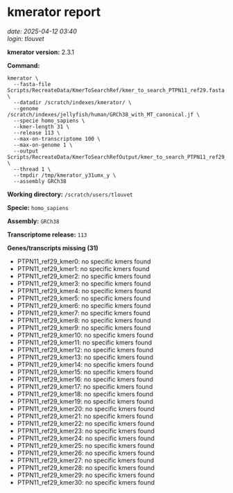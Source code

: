 # kmerator report
*date: 2025-04-12 03:40*  
*login: tlouvet*

**kmerator version:** 2.3.1

**Command:**

```
kmerator \
  --fasta-file Scripts/RecreateData/KmerToSearchRef/kmer_to_search_PTPN11_ref29.fasta \
  --datadir /scratch/indexes/kmerator/ \
  --genome /scratch/indexes/jellyfish/human/GRCh38_with_MT_canonical.jf \
  --specie homo_sapiens \
  --kmer-length 31 \
  --release 113 \
  --max-on-transcriptome 100 \
  --max-on-genome 1 \
  --output Scripts/RecreateData/KmerToSearchRefOutput/kmer_to_search_PTPN11_ref29_output \
  --thread 1 \
  --tmpdir /tmp/kmerator_y31umx_y \
  --assembly GRCh38
```

**Working directory:** `/scratch/users/tlouvet`

**Specie:** `homo_sapiens`

**Assembly:** `GRCh38`

**Transcriptome release:** `113`



**Genes/transcripts missing (31)**

- PTPN11_ref29_kmer0: no specific kmers found
- PTPN11_ref29_kmer1: no specific kmers found
- PTPN11_ref29_kmer2: no specific kmers found
- PTPN11_ref29_kmer3: no specific kmers found
- PTPN11_ref29_kmer4: no specific kmers found
- PTPN11_ref29_kmer5: no specific kmers found
- PTPN11_ref29_kmer6: no specific kmers found
- PTPN11_ref29_kmer7: no specific kmers found
- PTPN11_ref29_kmer8: no specific kmers found
- PTPN11_ref29_kmer9: no specific kmers found
- PTPN11_ref29_kmer10: no specific kmers found
- PTPN11_ref29_kmer11: no specific kmers found
- PTPN11_ref29_kmer12: no specific kmers found
- PTPN11_ref29_kmer13: no specific kmers found
- PTPN11_ref29_kmer14: no specific kmers found
- PTPN11_ref29_kmer15: no specific kmers found
- PTPN11_ref29_kmer16: no specific kmers found
- PTPN11_ref29_kmer17: no specific kmers found
- PTPN11_ref29_kmer18: no specific kmers found
- PTPN11_ref29_kmer19: no specific kmers found
- PTPN11_ref29_kmer20: no specific kmers found
- PTPN11_ref29_kmer21: no specific kmers found
- PTPN11_ref29_kmer22: no specific kmers found
- PTPN11_ref29_kmer23: no specific kmers found
- PTPN11_ref29_kmer24: no specific kmers found
- PTPN11_ref29_kmer25: no specific kmers found
- PTPN11_ref29_kmer26: no specific kmers found
- PTPN11_ref29_kmer27: no specific kmers found
- PTPN11_ref29_kmer28: no specific kmers found
- PTPN11_ref29_kmer29: no specific kmers found
- PTPN11_ref29_kmer30: no specific kmers found
